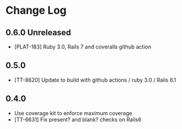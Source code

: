 # Change Log

## 0.6.0 Unreleased

- [PLAT-183] Ruby 3.0, Rails 7 and coveralls github action

## 0.5.0

- [TT-8620] Update to build with github actions / ruby 3.0 / Rails 6.1

## 0.4.0

* Use coverage kit to enforce maximum coverage
* [TT-6631] Fix present? and blank? checks on Rails6
